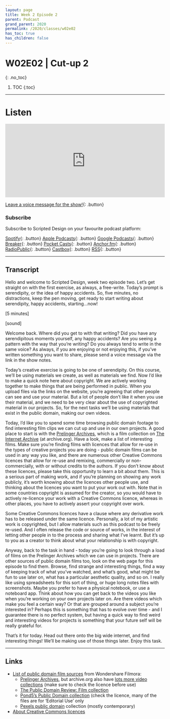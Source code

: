 ```yaml
---
layout: page
title: Week 2 Episode 2
parent: Podcast
grand_parent: 2020
permalink: /2020/classes/w02e02
has_toc: true
has_children: false
---
```



# W02E02 | Cut-up 2
{: .no_toc}

1. TOC
{:toc}


---

# Listen

<iframe src="https://open.spotify.com/embed-podcast/episode/7JIqwjkSULJY98lmyEa7sw" width="100%" height="232" frameborder="0" allowtransparency="true" allow="encrypted-media"></iframe>

<br>

[Leave a voice message for the show!](https://anchor.fm/scripteddesign/message){: .button}

### Subscribe

Subscribe to Scripted Design on your favourite podcast platform:

[Spotify](https://open.spotify.com/show/3sYD3KyPJXnIHUY2m2uFcy){: .button} [Apple Podcasts](https://podcasts.apple.com/nl/podcast/scripted-design/id1533696064?l=en){: .button} [Google Podcasts](https://www.google.com/podcasts?feed=aHR0cHM6Ly9hbmNob3IuZm0vcy8zN2QzMjZjNC9wb2RjYXN0L3Jzcw==){: .button} [Breaker](https://breaker.audio/scripted-design){: .button} [Pocket Casts](https://pca.st/h40ivs5f){: .button} [Anchor.fm](https://anchor.fm/scripteddesign){: .button} [RadioPublic](https://radiopublic.com/scripted-design-WaxpdP){: .button} [Castbox](https://castbox.fm/channel/Scripted-Design-id3371338){: .button} [RSS](https://anchor.fm/s/37d326c4/podcast/rss){: .button}



---

## Transcript

Hello and welcome to Scripted Design, week two episode two. Let’s get straight on with the first exercise, as always, a free-write. Today’s prompt is serendipity, or the idea of happy accidents. So, five minutes, no distractions, keep the pen moving, get ready to start writing about serendipity, happy accidents, starting...now!

[5 minutes]

[sound]

Welcome back. Where did you get to with that writing? Did you have any serendipitous moments yourself, any happy accidents? Are you seeing a pattern with the way that you’re writing? Do you always tend to write in the same voice? As always, if you are enjoying or not enjoying this, if you’ve written something you want to share, please send a voice message via the link in the show notes.

Today’s creative exercise is going to be one of serendipity. On this course, we’ll be using materials we create, as well as materials we find. Now I’d like to make a quick note here about copyright. We are actively working together to make things that are being performed in public. When you upload files via the links on the website, you’re agreeing that other people can see and use your material. But a lot of people don’t like it when you use their material, and we need to be very clear about the use of copyrighted material in our projects. So, for the next tasks we’ll be using materials that exist in the public domain, making our own videos.

Today, I’d like you to spend some time browsing public domain footage to find interesting film clips we can cut up and use in our own projects. A good place to start is with the [Prelinger Archives](https://archive.org/details/prelinger), which is a film collection on [The Internet Archive](https://archive.org/details/movies?tab=collection) (at archive.org). Have a look, make a list of interesting films. Make sure you’re finding films with licences that allow for re-use in the types of creative projects you are doing - public domain films can be used in any way you like, and there are numerous other Creative Commons licences that allow for re-use and remixing, commercially or non-commercially, with or without credits to the authors. If you don’t know about these licences, please take this opportunity to learn a bit about them. This is a serious part of making work, and if you’re planning on showing any work publicly, it’s worth knowing about the licences other people use, and thinking about the licences you want to put your work out with. Note that in some countries copyright is assumed for the creator, so you would have to actively re-licence your work with a Creative Commons licence, whereas in other places, you have to actively assert your copyright over work.

Some Creative Commons licences have a clause where any derivative work has to be released under the same licence. Personally, a lot of my artistic work is copyrighted, but I allow materials such as this podcast to be freely re-used. And I often release the code or source of works, in the interest of letting other people in to the process and sharing what I’ve learnt. But it’s up to you as a creator to think about what your relationship is with copyright.

Anyway, back to the task in hand - today you’re going to look through a load of films on the Prelinger Archives which we can use in projects. There are other sources of public domain films too, look on the web page for this episode to find them. Browse, find strange and interesting things, find a way of keeping track of what you’ve watched, and what’s good, what might be fun to use later on, what has a particular aesthetic quality, and so on. I really like using spreadsheets for this sort of thing, or huge long notes files with screenshots. Maybe you prefer to have a physical notebook, or use a noteboard app. Think about how you can get back to the videos you like when you’re working on your own projects later on. Are there videos which make you feel a certain way? Or that are grouped around a subject you’re interested in? Perhaps this is something that has to evolve over time - and I guarantee there is no perfect system, but having a quick way to find weird and interesting videos for projects is something that your future self will be really grateful for.

That’s it for today. Head out there onto the big wide internet, and find interesting things! We’ll be making use of those things later. Enjoy this task.

---

## Links

*   [List of public domain film sources](https://filmora.wondershare.com/video-editing-tips/best-websites-download-free-public-domain-footage.html) from Wondershare Filmora:
    *   [Prelinger Archives](https://archive.org/details/prelinger), but archive.org also have [lots more video collections](https://archive.org/details/movies?tab=collection) (make sure to check the licence before use)
    *   [The Public Domain Review: Film collection](https://publicdomainreview.org/collections/film)
    *   [Pond5’s Public Domain collection](https://www.pond5.com/free) (check the licence, many of the files are for ‘Editorial Use’ only
    *   [Pexels public domain](https://www.pexels.com/search/videos/public%20domain/) collection (mostly contemporary)
*   [About Creative Commons licences](https://creativecommons.org/licenses/)
